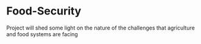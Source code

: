 # Food-Security
Project will shed some light on the nature of the challenges that agriculture and food systems are facing 
